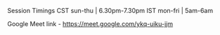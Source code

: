 

Session Timings
CST sun-thu | 6.30pm-7.30pm
IST mon-fri | 5am-6am

Google Meet link - https://meet.google.com/ykq-uiku-jjm
